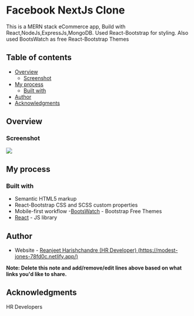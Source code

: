 # Facebook NextJs Clone

This is a MERN stack eCommerce app, Build with React,NodeJs,ExpressJs,MongoDB. Used React-Bootstrap for styling. Also used BootsWatch as free  React-Bootstrap Themes 

## Table of contents

- [Overview](#overview)
  - [Screenshot](#screenshot)
- [My process](#my-process)
  - [Built with](#built-with)
- [Author](#author)
- [Acknowledgments](#acknowledgments)

## Overview

### Screenshot

![](./screenshot.jpg)

## My process

### Built with

- Semantic HTML5 markup
- React-Bootstrap CSS and SCSS custom properties
- Mobile-first workflow
-[BootsWatch](https://bootswatch.com/) - Bootstrap Free Themes
- [React](https://reactjs.org/) - JS library

## Author

- Website - [Reanjeet Harishchandre (HR Developer) (https://modest-jones-78fd0c.netlify.app/)](https://www.your-site.com)

**Note: Delete this note and add/remove/edit lines above based on what links you'd like to share.**

## Acknowledgments

HR Developers
